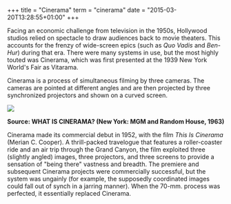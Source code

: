 +++
title = "Cinerama"
term = "cinerama"
date = "2015-03-20T13:28:55+01:00"
+++

Facing an economic challenge from television in the 1950s, Hollywood
studios relied on spectacle to draw audiences back to movie
theaters. This accounts for the frenzy of wide-screen epics (such as
<i>Quo Vadis</i> and <i>Ben-Hur</i>) during that era. There were many
systems in use, but the most highly touted was Cinerama, which was
first presented at the 1939 New York World's Fair as Vitarama.

Cinerama is a process of simultaneous filming by three cameras. The
cameras are pointed at different angles and are then projected by
three synchronized projectors and shown on a curved screen.

<img
src="http://ccnmtl.columbia.edu/projects/filmglossary/web/pics/cinerama_diagram.jpg"
/>

<p><b>Source: WHAT IS CINERAMA? (New York: MGM and Random House, 1963)</b></p>

Cinerama made its commercial debut in 1952, with the film <i>This Is
Cinerama</i> (Merian C. Cooper).  A thrill-packed travelogue that features
a roller-coaster ride and an air trip through the Grand Canyon, the
film exploited three (slightly angled) images, three projectors, and
three screens to provide a sensation of "being there" vastness and
breadth. The premiere and subsequent Cinerama projects were
commercially successful, but the system was ungainly (for example, the
supposedly coordinated images could fall out of synch in a jarring
manner). When the 70-mm. process was perfected, it essentially
replaced Cinerama.
